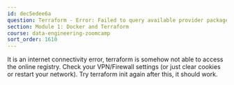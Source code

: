 ```yaml
---
id: dec5edee6a
question: Terraform - Error: Failed to query available provider packages │ Could not retrieve the list of available versions for provider hashicorp/google: could not query │ provider registry for registry.terrafogorm.io/hashicorp/google: the request failed after 2 attempts, │ please try again later
section: Module 1: Docker and Terraform
course: data-engineering-zoomcamp
sort_order: 1610
---
```


It is an internet connectivity error, terraform is somehow not able to access the online registry. Check your VPN/Firewall settings (or just clear cookies or restart your network). Try terraform init again after this, it should work.

